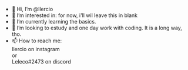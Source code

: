 - 👋 Hi, I’m @llercio
- 👀 I’m interested in: for now, i'll wil leave this in blank
- 🌱 I’m currently learning the basics.
- 💞️ I’m looking to estudy and one day work with coding. It is a long way, tho.
- 📫 How to reach me:
<br> llercio on instagram
<br> or
<br> Leleco#2473 on discord

<!---
LercioL/LercioL is a ✨ special ✨ repository because its `README.md` (this file) appears on your GitHub profile.
You can click the Preview link to take a look at your changes.
--->
